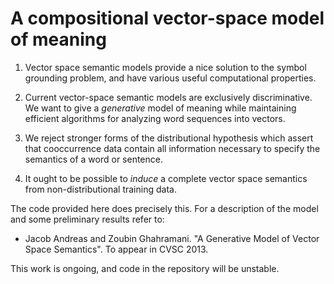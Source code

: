 # A compositional vector-space model of meaning

1. Vector space semantic models provide a nice solution to the symbol grounding
   problem, and have various useful computational properties.

3. Current vector-space semantic models are exclusively discriminative. We want
   to give a _generative_ model of meaning while maintaining efficient
   algorithms for analyzing word sequences into vectors.

2. We reject stronger forms of the distributional hypothesis which assert that
   cooccurrence data contain all information necessary to specify the semantics
   of a word or sentence. 

3. It ought to be possible to _induce_ a complete vector space semantics from
   non-distributional training data.

The code provided here does precisely this. For a description of the model and
some preliminary results refer to:

- Jacob Andreas and Zoubin Ghahramani. "A Generative Model of Vector Space
  Semantics". To appear in CVSC 2013.

This work is ongoing, and code in the repository will be unstable.
